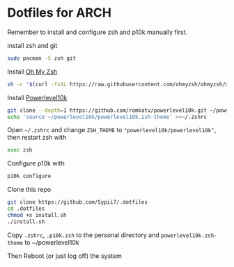 # Dotfiles for ARCH

Remember to install and configure zsh and p10k manually first.

install zsh and git
```bash
sudo pacman -S zsh git
```
Install [Oh My Zsh](https://ohmyz.sh/)
```bash
sh -c "$(curl -fsSL https://raw.githubusercontent.com/ohmyzsh/ohmyzsh/master/tools/install.sh)"
```
Install [Powerlevel10k](https://github.com/romkatv/powerlevel10k)
```bash
git clone --depth=1 https://github.com/romkatv/powerlevel10k.git ~/powerlevel10k
echo 'source ~/powerlevel10k/powerlevel10k.zsh-theme' >>~/.zshrc
```
Open `~/.zshrc` and change `ZSH_THEME` to `"powerlevel10k/powerlevel10k"`, then restart zsh with
```bash
exec zsh
```
Configure p10k with
```bash
p10k configure
```

Clone this repo
```bash
git clone https://github.com/Sypii7/.dotfiles
cd .dotfiles
chmod +x install.sh
./install.sh
```

Copy `.zshrc`, `.p10k.zsh` to the personal directory and `powerlevel10k.zsh-theme` to ~/powerlevel10k

Then Reboot (or just log off) the system
